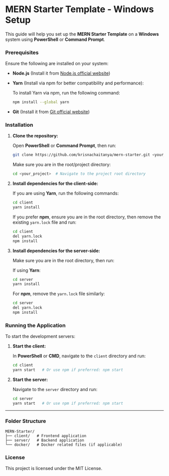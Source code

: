 # MERN Starter Template - Windows Setup

This guide will help you set up the **MERN Starter Template** on a **Windows** system using **PowerShell** or **Command Prompt**.

### Prerequisites

Ensure the following are installed on your system:

- **Node.js** (Install it from [Node.js official website](https://nodejs.org/))
- **Yarn** (Install via npm for better compatibility and performance):

    To install Yarn via npm, run the following command:

    ```bash
    npm install --global yarn
    ```

- **Git** (Install it from [Git official website](https://git-scm.com/))

### Installation

1. **Clone the repository:**

    Open **PowerShell** or **Command Prompt**, then run:

    ```bash
    git clone https://github.com/krisnachaitanya/mern-starter.git <your_project>
    ```

    Make sure you are in the root/project directory:

    ```bash
    cd <your_project>  # Navigate to the project root directory
    ```

2. **Install dependencies for the client-side:**

    If you are using **Yarn**, run the following commands:

    ```bash
    cd client
    yarn install
    ```

    If you prefer **npm**, ensure you are in the root directory, then remove the existing `yarn.lock` file and run:

    ```bash
    cd client
    del yarn.lock
    npm install
    ```

3. **Install dependencies for the server-side:**

    Make sure you are in the root directory, then run:

    If using **Yarn**:

    ```bash
    cd server
    yarn install
    ```

    For **npm**, remove the `yarn.lock` file similarly:

    ```bash
    cd server
    del yarn.lock
    npm install
    ```

### Running the Application

To start the development servers:

1. **Start the client:**

    In **PowerShell** or **CMD**, navigate to the `client` directory and run:

    ```bash
    cd client
    yarn start   # Or use npm if preferred: npm start
    ```

2. **Start the server:**

    Navigate to the `server` directory and run:

    ```bash
    cd server
    yarn start   # Or use npm if preferred: npm start
    ```

---

### Folder Structure

```
MERN-Starter/
├── client/   # Frontend application
├── server/   # Backend application
└── docker/   # Docker related files (if applicable)
```

### License

This project is licensed under the MIT License.
